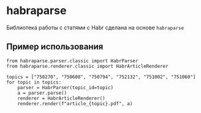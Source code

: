 # habraparse

Библиотека работы с статями с Habr сделана на основе `habraparse`

## Пример использования

```
from habraparse.parser.classic import HabrParser
from habraparse.renderer.classic import HabrArticleRenderer

topics = ["750270", "750608", "750794", "752132", "751002", "751060"]
for topic in topics:
    parser = HabrParser(topic_id=topic)
    a = parser.parse()
    renderer = HabrArticleRenderer()
    renderer.render(f"article_{topic}.pdf", a)
```
